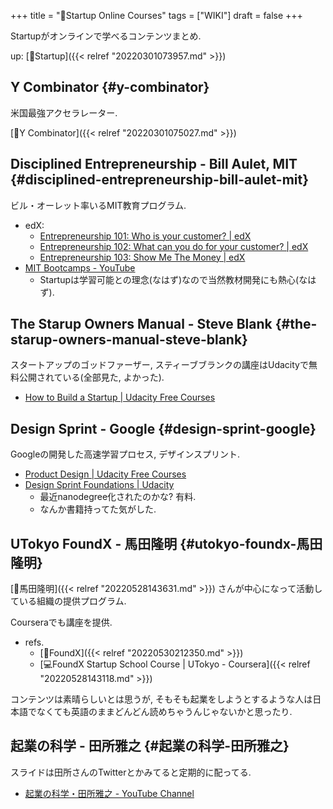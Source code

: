 +++
title = "📝Startup Online Courses"
tags = ["WIKI"]
draft = false
+++

Startupがオンラインで学べるコンテンツまとめ.

up: [📂Startup]({{< relref "20220301073957.md" >}})


## Y Combinator {#y-combinator}

米国最強アクセラレーター.

[:pencil:Y Combinator]({{< relref "20220301075027.md" >}})


## Disciplined Entrepreneurship - Bill Aulet, MIT {#disciplined-entrepreneurship-bill-aulet-mit}

ビル・オーレット率いるMIT教育プログラム.

-   edX:
    -   [Entrepreneurship 101: Who is your customer? | edX](https://www.edx.org/course/entrepreneurship-101-who-is-your-customer?index=undefined)
    -   [Entrepreneurship 102: What can you do for your customer? | edX](https://www.edx.org/course/entrepreneurship-102-what-can-you-do-for-your-cust?index=undefined)
    -   [Entrepreneurship 103: Show Me The Money | edX](https://www.edx.org/course/entrepreneurship-103-show-me-the-money?index=undefined)
-   [MIT Bootcamps - YouTube](https://www.youtube.com/c/MITBootcamps)
    -   Startupは学習可能との理念(なはず)なので当然教材開発にも熱心(なはず).


## The Starup Owners Manual - Steve Blank {#the-starup-owners-manual-steve-blank}

スタートアップのゴッドファーザー, スティーブブランクの講座はUdacityで無料公開されている(全部見た, よかった).

-   [How to Build a Startup | Udacity Free Courses](https://www.udacity.com/course/how-to-build-a-startup--ep245)


## Design Sprint - Google {#design-sprint-google}

Googleの開発した高速学習プロセス, デザインスプリント.

-   [Product Design | Udacity Free Courses](https://www.udacity.com/course/product-design--ud509)
-   [Design Sprint Foundations | Udacity](https://www.udacity.com/course/design-sprint-foundations-nanodegree--nd201)
    -   最近nanodegree化されたのかな? 有料.
    -   なんか書籍持ってた気がした.


## UTokyo FoundX - 馬田隆明 {#utokyo-foundx-馬田隆明}

[👨馬田隆明]({{< relref "20220528143631.md" >}}) さんが中心になって活動している組織の提供プログラム.

Courseraでも講座を提供.

-   refs.
    -   [📝FoundX]({{< relref "20220530212350.md" >}})
    -   [💻FoundX Startup School Course | UTokyo - Coursera]({{< relref "20220528143118.md" >}})

コンテンツは素晴らしいとは思うが, そもそも起業をしようとするような人は日本語でなくても英語のままどんどん読めちゃうんじゃないかと思ったり.


## 起業の科学 - 田所雅之 {#起業の科学-田所雅之}

スライドは田所さんのTwitterとかみてると定期的に配ってる.

-   [起業の科学・田所雅之 - YouTube Channel](https://www.youtube.com/channel/UCG_AsZgP1gGCpepXo5dHYIQ/playlists)
